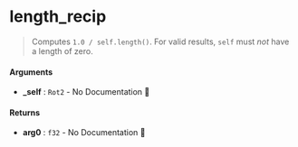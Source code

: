 # length\_recip

>  Computes `1.0 / self.length()`.
>  For valid results, `self` must _not_ have a length of zero.

#### Arguments

- **\_self** : `Rot2` \- No Documentation 🚧

#### Returns

- **arg0** : `f32` \- No Documentation 🚧